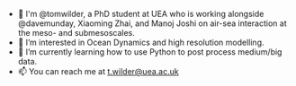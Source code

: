 - 👋 I'm @tomwilder, a PhD student at UEA who is working alongside @davemunday, Xiaoming Zhai, and Manoj Joshi on air-sea interaction at the meso- and submesoscales.
- 👀 I’m interested in Ocean Dynamics and high resolution modelling.
- 🌱 I’m currently learning how to use Python to post process medium/big data.
- 📫 You can reach me at t.wilder@uea.ac.uk

<!---
tomwilder/tomwilder is a ✨ special ✨ repository because its `README.md` (this file) appears on your GitHub profile.
You can click the Preview link to take a look at your changes.
--->
